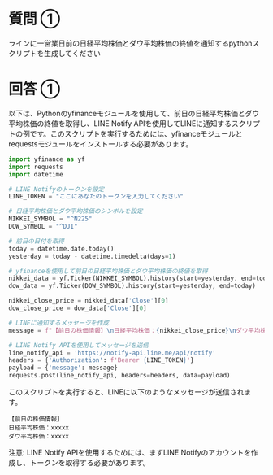 # 質問 ①

ラインに一営業日前の日経平均株価とダウ平均株価の終値を通知するpythonスクリプトを生成してください

# 回答 ①

以下は、Pythonのyfinanceモジュールを使用して、前日の日経平均株価とダウ平均株価の終値を取得し、LINE Notify APIを使用してLINEに通知するスクリプトの例です。このスクリプトを実行するためには、yfinanceモジュールとrequestsモジュールをインストールする必要があります。

```python
import yfinance as yf
import requests
import datetime

# LINE Notifyのトークンを設定
LINE_TOKEN = "ここにあなたのトークンを入力してください"

# 日経平均株価とダウ平均株価のシンボルを設定
NIKKEI_SYMBOL = "^N225"
DOW_SYMBOL = "^DJI"

# 前日の日付を取得
today = datetime.date.today()
yesterday = today - datetime.timedelta(days=1)

# yfinanceを使用して前日の日経平均株価とダウ平均株価の終値を取得
nikkei_data = yf.Ticker(NIKKEI_SYMBOL).history(start=yesterday, end=today)
dow_data = yf.Ticker(DOW_SYMBOL).history(start=yesterday, end=today)

nikkei_close_price = nikkei_data['Close'][0]
dow_close_price = dow_data['Close'][0]

# LINEに通知するメッセージを作成
message = f"【前日の株価情報】\n日経平均株価：{nikkei_close_price}\nダウ平均株価：{dow_close_price}"

# LINE Notify APIを使用してメッセージを送信
line_notify_api = 'https://notify-api.line.me/api/notify'
headers = {'Authorization': f'Bearer {LINE_TOKEN}'}
payload = {'message': message}
requests.post(line_notify_api, headers=headers, data=payload)
```

このスクリプトを実行すると、LINEに以下のようなメッセージが送信されます。

```
【前日の株価情報】
日経平均株価：xxxxx
ダウ平均株価：xxxxx
```

注意: LINE Notify APIを使用するためには、まずLINE Notifyのアカウントを作成し、トークンを取得する必要があります。